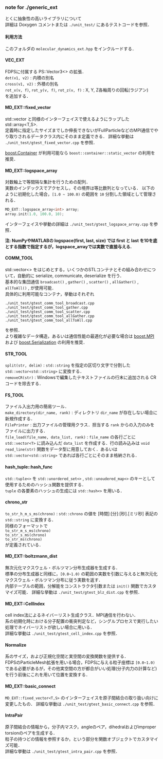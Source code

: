 ### note for ./generic_ext

とくに抽象性の高いライブラリについて  
詳細は Doxygen コメントまたは `./unit_test/` にあるテストコードを参照．

#### 利用方法
このフォルダの `molecular_dynamics_ext.hpp` をインクルードする．

#### VEC_EXT
FDPSに付属する PS::Vector3<> の拡張．  
`dot(v1, v2)` : 内積の別名  
`cross(v1, v2)` : 外積の別名  
`rot_x(v, f)`, `rot_y(v, f)`, `rot_z(v, f)` : X, Y, Z各軸周りの回転(ラジアン)  
を追加する．

#### MD_EXT::fixed_vector
std::vector<T> と同様のインターフェイスで使えるようにラップした std::array<T,S>.  
定義時に指定したサイズまでしか伸長できないがFullParticleなどのMPI通信でやり取りされるデータクラス内にそのまま定義できる．
詳細な挙動は `./unit_test/gtest_fixed_vector.cpp` を参照．

[boost.Container](http://www.boost.org/doc/libs/1_66_0/doc/html/container.html) が利用可能なら `boost::container::static_vector` の利用を推奨．

#### MD_EXT::logspace_array
対数軸上で等間隔な集計を行うための配列．  
実数のインデックスでアクセスし，その境界は等比数列となっている．
以下のように初期化した場合，`[1.0 ~ 100.0)` の範囲を `10` 分割した領域として管理される．
```c++
MD_EXT::logspace_array<int> array;
array.init(1.0, 100.0, 10);
```

インターフェイスや挙動の詳細は `./unit_test/gtest_logspace_array.cpp` を参照．

__注: NumPyやMATLABの logspace(first, last, size) では first と last を10を底とする指数で指定するが，logspace_arrayでは実数で直接与える.__

#### COMM_TOOL
std::vector<> をはじめとする，いくつかのSTLコンテナとその組み合わせについて，自動的に serialize, communicate, deserialize を行う．  
基本的な集団通信 `broadcast()` , `gather()` , `scatter()` , `allGather()` , `allToAll()` , が使用可能．  
具体的に利用可能なコンテナ，挙動はそれぞれ  
```
./unit_test/gtest_comm_tool_broadcast.cpp
./unit_test/gtest_comm_tool_gather.cpp
./unit_test/gtest_comm_tool_scatter.cpp
./unit_test/gtest_comm_tool_allGather.cpp
./unit_test/gtest_comm_tool_allToAll.cpp
```
を参照．  
より複雑なデータ構造，あるいは通信性能の最適化が必要な場合は [boost.MPI](https://boostjp.github.io/tips/mpi.html) および [boost.Serialization](https://boostjp.github.io/tips/serialize.html) の利用を推奨．

#### STR_TOOL
`split(str, delim)` : `std::string` を指定の区切り文字で分割した `std::vector<std::string>` に変換する．  
`removeCR(str)` : Windowsで編集したテキストファイルの行末に追加される CR コードを除去する．

#### FS_TOOL
ファイル入出力用の簡易ツール．  
`make_directory(dir_name, rank)` : ディレクトリ `dir_name` が存在しない場合に新規作成する．  
`FilePrinter` : 出力ファイルの管理用クラス．担当する `rank` からの入力のみをファイルに出力する．  
`file_load(file_name, data_list, rank)` : `file_name` の各行ごとに `std::vector<T>` に読み込んだ `data_list` を作成する．行の読み込みは `void read_line(str)` 関数をデータ型に用意しておく．あるいは `std::vector<std::string>` であれば各行ごとにそのまま格納される．

#### hash_tuple::hash_func
`std::tuple<>` を `std::unordered_set<>` , `std::unoudered_map<>` のキーとして使用するためのハッシュ関数を提供する．  
`tuple` の各要素のハッシュの生成には `std::hash<>` を用いる．

#### chrono_str
`to_str_h_m_s_ms(chrono)` : `std::chrono` の値を [時間]:[分]:[秒].[ミリ秒] 表記の `std::string` に変換する．  
同様のフォーマットで  
`to_str_m_s_ms(chrono)`  
`to_str_s_ms(chrono)`  
`to_str_ms(chrono)`  
が定義されている．

#### MD_EXT::boltzmann_dist
無次元化マクスウェル・ボルツマン分布生成器を生成する．  
標準の分布生成器と同様に，`[0.0~1.0)` の範囲の実数を引数に与えると無次元化マクスウェル・ボルツマン分布に従う実数を返す．  
内部テーブルの範囲，分解能をコンストラクタ引数または `init()` 関数でカスタマイズ可能．
詳細な挙動は `./unit_test/gtest_blz_dist.cpp` を参照．

#### MD_EXT::CellIndex
cell index法によるネイバーリスト生成クラス．MPI通信を行わない．  
系の初期化時における分子配置の衝突判定など，シングルプロセスで実行したい処理でネイバーリストが欲しい場合に用いる．  
詳細な挙動は `./unit_test/gtest_cell_index.cpp` を参照．

#### Normalize
系のサイズ，および正規化空間と実空間の変換関数を提供する．  
FDPSのParticleMesh拡張を用いる場合，FDPSに与える粒子座標は `[0.0~1.0)` である必要があるが，その他実空間の方が都合がいい処理(分子内力の計算など)を行う前後にこれを用いて位置を変換する．

#### MD_EXT::basic_connect
`MD_EXT::fixed_vector<T,S>` のインターフェイスを原子間結合の取り扱い向けに変更したもの．
詳細な挙動は `./unit_test/gtest_basic_connect.cpp` を参照．

#### IntraPair
原子間結合の情報から，分子内マスク，angleのペア，dihedralおよびimproper torsionのペアを生成する．  
粒子の持つどの情報を参照するか，という部分を関数オブジェクトでカスタマイズ可能．  
詳細な挙動は `./unit_test/gtest_intra_pair.cpp` を参照．
